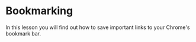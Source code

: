 # Bookmarking

In this lesson you will find out how to save important links to your Chrome's bookmark bar.
